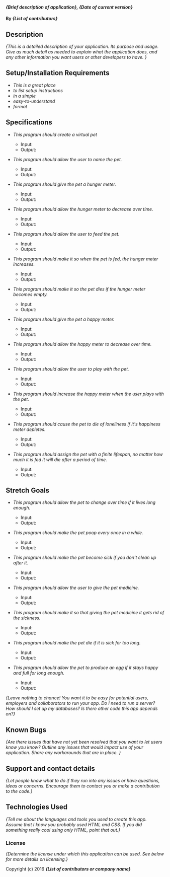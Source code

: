 
#### _{Brief description of application}, {Date of current version}_

#### By _**{List of contributors}**_

## Description

_{This is a detailed description of your application. Its purpose and usage.  Give as much detail as needed to explain what the application does, and any other information you want users or other developers to have. }_

## Setup/Installation Requirements

* _This is a great place_
* _to list setup instructions_
* _in a simple_
* _easy-to-understand_
* _format_

## Specifications

* _This program should create a virtual pet_
  - Input: 
  - Output:

* _This program should allow the user to name the pet._
  - Input:
  - Output:

* _This program should give the pet a hunger meter._
  - Input:
  - Output:

* _This program should allow the hunger meter to decrease over time._
  - Input:
  - Output:

* _This program should allow the user to feed the pet._
  - Input:
  - Output:

* _This program should make it so when the pet is fed, the hunger meter increases._
  - Input:
  - Output:

* _This program should make it so the pet dies if the hunger meter becomes empty._
  - Input:
  - Output:        

* _This program should give the pet a happy meter._
  - Input:
  - Output:      

* _This program should allow the happy meter to decrease over time._
  - Input:
  - Output:

* _This program should allow the user to play with the pet._
  - Input:
  - Output:  

* _This program should increase the happy meter when the user plays with the pet._
  - Input:
  - Output:  

* _This program should cause the pet to die of loneliness if it's happiness meter depletes._
  - Input:
  - Output:  

* _This program should assign the pet with a finite lifespan, no matter how much it is fed it will die after a period of time._
  - Input:
  - Output:  

## Stretch Goals

* _This program should allow the pet to change over time if it lives long enough._
  - Input:
  - Output:

* _This program should make the pet poop every once in a while._
  - Input:
  - Output:  

* _This program should make the pet become sick if you don't clean up after it._
  - Input:
  - Output:

* _This program should allow the user to give the pet medicine._
  - Input:
  - Output:  

* _This program should make it so that giving the pet medicine it gets rid of the sickness._
  - Input:
  - Output:  

* _This program should make the pet die if it is sick for too long._
  - Input:
  - Output:  

* _This program should allow the pet to produce an egg if it stays happy and full for long enough._
  - Input:
  - Output:  

_{Leave nothing to chance! You want it to be easy for potential users, employers and collaborators to run your app. Do I need to run a server? How should I set up my databases? Is there other code this app depends on?}_

## Known Bugs

_{Are there issues that have not yet been resolved that you want to let users know you know?  Outline any issues that would impact use of your application.  Share any workarounds that are in place. }_

## Support and contact details

_{Let people know what to do if they run into any issues or have questions, ideas or concerns.  Encourage them to contact you or make a contribution to the code.}_

## Technologies Used

_{Tell me about the languages and tools you used to create this app. Assume that I know you probably used HTML and CSS. If you did something really cool using only HTML, point that out.}_

### License

*{Determine the license under which this application can be used.  See below for more details on licensing.}*

Copyright (c) 2016 **_{List of contributors or company name}_**
